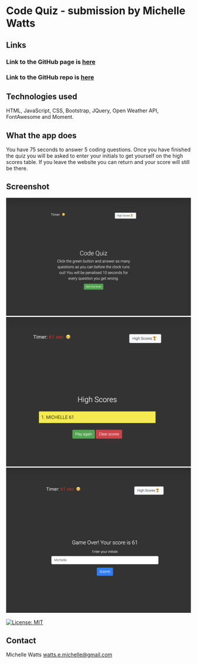 # Code Quiz - submission by Michelle Watts

## Links
### Link to the GitHub page is [here](https://michellewatts20000.github.io/code-quiz/)
### Link to the GitHub repo is [here](https://github.com/michellewatts20000/code-quiz)

## Technologies used
HTML, JavaScript, CSS, Bootstrap, JQuery, Open Weather API, FontAwesome and Moment.

## What the app does
You have 75 seconds to answer 5 coding questions. Once you have finished the quiz you will be asked to enter your initials to get yourself on the high scores table. If you leave the website you can return and your score will still be there.

## Screenshot
![screenshot of generator](./assets/img/screenshot-code-quiz.png)
![screenshot of generator](./assets/img/screenshot-2.png)
![screenshot of generator](./assets/img/screenshot-3.png)

[![License: MIT](https://img.shields.io/badge/License-MIT-yellow.svg)](https://opensource.org/licenses/MIT)

## Contact
Michelle Watts
watts.e.michelle@gmail.com
